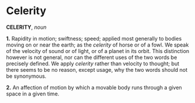 # Celerity

**CELERITY**, _noun_

**1.** Rapidity in motion; swiftness; speed; applied most generally to bodies moving on or near the earth; as the _celerity_ of horse or of a fowl. We speak of the velocity of sound or of light, or of a planet in its orbit. This distinction however is not general, nor can the different uses of the two words be precisely defined. We apply _celerity_ rather than velocity to thought; but there seems to be no reason, except usage, why the two words should not be synonymous.

**2.** An affection of motion by which a movable body runs through a given space in a given time.